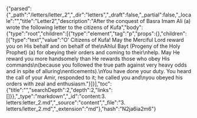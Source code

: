 {"parsed":{"_path":"/letters/letter_2","_dir":"letters","_draft":false,"_partial":false,"_locale":"","title":"Letter2","description":"After the conquest of Basra Imam Ali (a) wrote the following letter to the citizens of Kufa","body":{"type":"root","children":[{"type":"element","tag":"p","props":{},"children":[{"type":"text","value":"O' Citizens of Kufa! May the Merciful Lord reward you on His behalf and on behalf of the\nAhlul Bayt (Progeny of the Holy Prophet) (a) for obeying their orders and coming to their\nhelp. May He reward you more handsomely than He rewards those who obey His commands\n(because you followed the true path against very heavy odds and in spite of alluring\nenticements).\nYou have done your duty. You heard the call of your Amir, responded to it; he called you and\nyou obeyed his orders with zeal and enthusiasm."}]}],"toc":{"title":"","searchDepth":2,"depth":2,"links":[]}},"_type":"markdown","_id":"content:3. letters:letter_2.md","_source":"content","_file":"3. letters/letter_2.md","_extension":"md"},"hash":"N2ja6ia2m6"}